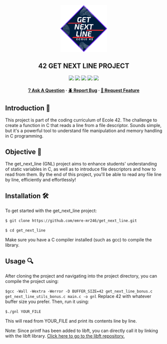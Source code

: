 <div align="center">
  <img src="img/gnl.png" alt="Logo" width="150" height="150">
  <h2>42 GET NEXT LINE PROJECT</h2>
    <a href= https://github.com/emre-mr246/42-evaluation><img src="https://img.shields.io/badge/score-125%20%2F%20100-success?style=for-the-badge"/></a>
    <a href= https://github.com/emre-mr246/42-evaluation><img src="https://img.shields.io/badge/circle-0-magenta?style=for-the-badge"/></a>
    <a href= https://github.com/emre-mr246/42-evaluation><img src="https://img.shields.io/badge/42-Evaluation-red?style=for-the-badge"/></a>
    <a href= https://github.com/emre-mr246/42-evaluation><img src="https://img.shields.io/github/last-commit/emre-mr246/42_ring1_get_next_line?style=for-the-badge"/></a>
    <a href="https://42istanbul.com.tr/"><img src="https://img.shields.io/badge/42-ISTANBUL-white?style=for-the-badge"/></a>
   
<h4>
    <a href="https://github.com/emre-mr246/42_ring1_get_next_line/issues">❔ Ask A Question</a>
  <span> · </span>
    <a href="https://github.com/emre-mr246/42_ring1_get_next_line/issues">🪲 Report Bug</a>
  <span> · </span>
    <a href="https://github.com/emre-mr246/42_ring1_get_next_line/issues">💬 Request Feature</a>
</h4>
</div>

## Introduction 🚀

This project is part of the coding curriculum of Ecole 42. The challenge to create a function in C that reads a line from a file descriptor. Sounds simple, but it's a powerful tool to understand file manipulation and memory handling in C programming.

## Objective 🎯

The get_next_line (GNL) project aims to enhance students' understanding of static variables in C, as well as to introduce file descriptors and how to read from them.  By the end of this project, you'll be able to read any file line by line, efficiently and effortlessly!

## Installation 🛠

To get started with the get_next_line project:

`$ git clone https://github.com/emre-mr246/get_next_line.git`

`$ cd get_next_line`

Make sure you have a C compiler installed (such as gcc) to compile the library.

## Usage 🔍
After cloning the project and navigating into the project directory, you can compile the project using:

`$gcc -Wall -Wextra -Werror -D BUFFER_SIZE=42 get_next_line_bonus.c get_next_line_utils_bonus.c main.c -o gnl`
Replace 42 with whatever buffer size you prefer. Then, run it using:

`$./gnl YOUR_FILE`

This will read from YOUR_FILE and print its contents line by line.

Note: Since printf has been added to libft, you can directly call it by linking with the libft library.
<a href="https://github.com/emre-mr246/42_ring0_libft"> Click here to go to the libft repository.</a>

